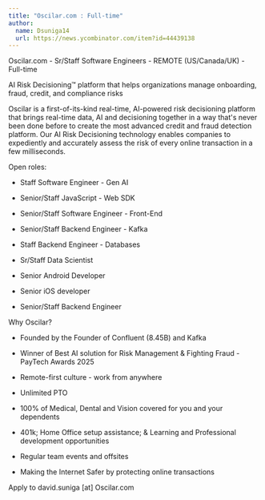 ```yaml
---
title: "Oscilar.com : Full-time"
author:
  name: Dsuniga14
  url: https://news.ycombinator.com/item?id=44439138
---
```

Oscilar.com - Sr&#x2F;Staff Software Engineers - REMOTE (US&#x2F;Canada&#x2F;UK) - Full-time

AI Risk Decisioning™ platform that helps organizations manage onboarding, fraud, credit, and compliance risks

Oscilar is a first-of-its-kind real-time, AI-powered risk decisioning platform that brings real-time data, AI and decisioning together in a way that&#x27;s never been done before to create the most advanced credit and fraud detection platform. Our AI Risk Decisioning technology enables companies to expediently and accurately assess the risk of every online transaction in a few milliseconds.

Open roles:

- Staff Software Engineer - Gen AI

- Senior&#x2F;Staff JavaScript - Web SDK

- Senior&#x2F;Staff Software Engineer - Front-End

- Senior&#x2F;Staff Backend Engineer - Kafka

- Staff Backend Engineer - Databases

- Sr&#x2F;Staff Data Scientist

- Senior Android Developer

- Senior iOS developer

- Senior&#x2F;Staff Backend Engineer

Why Oscilar?
- Founded by the Founder of Confluent (8.45B) and Kafka

- Winner of Best AI solution for Risk Management &amp; Fighting Fraud - PayTech Awards 2025

- Remote-first culture - work from anywhere

- Unlimited PTO

- 100% of Medical, Dental and Vision covered for you and your dependents

- 401k; Home Office setup assistance; &amp; Learning and Professional development opportunities

- Regular team events and offsites

- Making the Internet Safer by protecting online transactions

Apply to david.suniga [at] Oscilar.com
<JobApplication />
